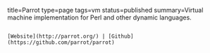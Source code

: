 title=Parrot
type=page
tags=vm
status=published
summary=Virtual machine implementation for Perl and other dynamic languages.
~~~~~~

[Website](http://parrot.org/) | [Github](https://github.com/parrot/parrot)
